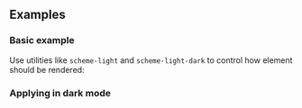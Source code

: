## Examples

### Basic example

Use utilities like `scheme-light` and `scheme-light-dark` to control how element should be rendered:

### Applying in dark mode
